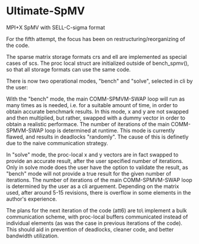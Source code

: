 # Ultimate-SpMV
MPI+X SpMV with SELL-C-sigma format

For the fifth attempt, the focus has been on restructuring/reorganizing of the code. 

The sparse matrix storage formats crs and ell are implemented as special cases of scs. The proc local struct are initialized outside of bench_spmv(), so that all storage formats can use the same code.

There is now two operational modes, "bench" and "solve", selected in cli by the user:

With the "bench" mode, the main COMM-SPMVM-SWAP loop will run as many times as is needed, i.e. for a suitable amount of time, in order to obtain accurate benchmark results. In this mode, x and y are not swapped and then multiplied, but rather, swapped with a dummy vector in order to obtain a realistic performace. The number of iterations of the main COMM-SPMVM-SWAP loop is determined at runtime. This mode is currently flawed, and results in deadlocks "randomly". The cause of this is definetly due to the naive communication strategy.

In "solve" mode, the proc-local x and y vectors are in fact swapped to provide an accurate result, after the user specified number of iterations. Only in solve mode does the user have the option to validate the result, as "bench" mode will not provide a true result for the given number of iterations. The number of iterations of the main COMM-SPMVM-SWAP loop is determined by the user as a cli arguement. Depending on the matrix used, after around 5-15 revisions, there is overflow in some elements in the author's experience.

The plans for the next iteration of the code (att6) are to\ implement a bulk communication scheme, with proc-local buffers communicated instead of individual elements (as was the case in previous iterations of the code). This should aid in prevention of deadlocks, cleaner code, and better bandwidth utilization.